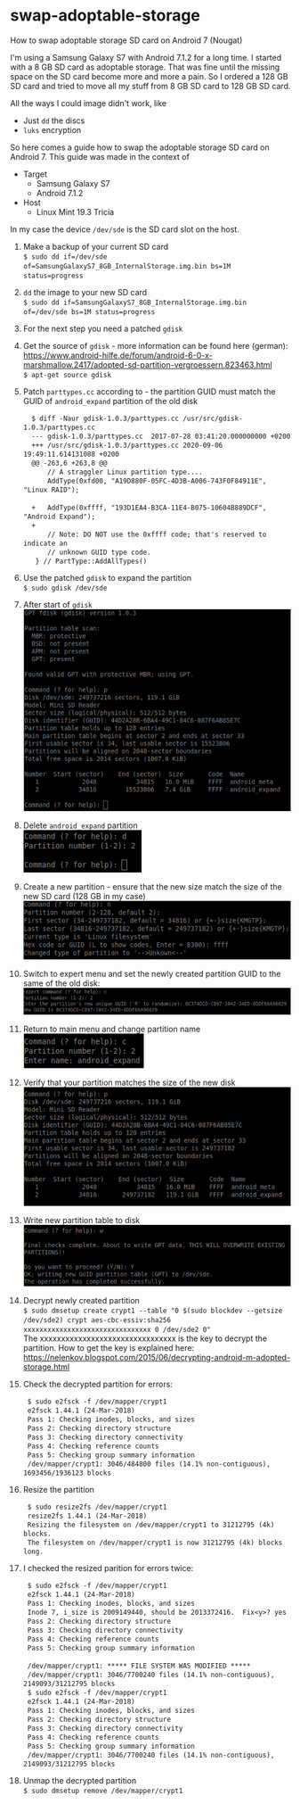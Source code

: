 # swap-adoptable-storage
How to swap adoptable storage SD card on Android 7 (Nougat)

I'm using a Samsung Galaxy S7 with Android 7.1.2 for a long time. I started with a 8 GB SD card as adoptable storage. That was fine until the missing space on the SD card become more and more a pain. So I ordered a 128 GB SD card and tried to move all my stuff from 8 GB SD card to 128 GB SD card.

All the ways I could image didn't work, like

  * Just `dd` the discs
  * `luks` encryption

So here comes a guide how to swap the adoptable storage SD card on Android 7. This guide was made in the context of

  * Target
    * Samsung Galaxy S7
    * Android 7.1.2
  * Host
    * Linux Mint 19.3 Tricia

In my case the device `/dev/sde` is the SD card slot on the host.

 1. Make a backup of your current SD card  
 `$ sudo dd if=/dev/sde of=SamsungGalaxyS7_8GB_InternalStorage.img.bin bs=1M status=progress`
 2. `dd` the image to your new SD card  
 `$ sudo dd if=SamsungGalaxyS7_8GB_InternalStorage.img.bin of=/dev/sde bs=1M status=progress`
 3. For the next step you need a patched `gdisk`  
 4. Get the source of `gdisk` - more information can be found here (german): https://www.android-hilfe.de/forum/android-6-0-x-marshmallow.2417/adopted-sd-partition-vergroessern.823463.html  
   `$ apt-get source gdisk`
 5. Patch `parttypes.cc` according to - the partition GUID must match the GUID of `android_expand` partition of the old disk  

          $ diff -Naur gdisk-1.0.3/parttypes.cc /usr/src/gdisk-1.0.3/parttypes.cc 
          --- gdisk-1.0.3/parttypes.cc	2017-07-28 03:41:20.000000000 +0200
          +++ /usr/src/gdisk-1.0.3/parttypes.cc	2020-09-06 19:49:11.614131088 +0200
          @@ -263,6 +263,8 @@
              // A straggler Linux partition type....
              AddType(0xfd00, "A19D880F-05FC-4D3B-A006-743F0F84911E", "Linux RAID");

          +   AddType(0xffff, "193D1EA4-B3CA-11E4-B075-10604B889DCF", "Android Expand");
          +
              // Note: DO NOT use the 0xffff code; that's reserved to indicate an
              // unknown GUID type code.
           } // PartType::AddAllTypes()

 6. Use the patched `gdisk` to expand the partition  
 `$ sudo gdisk /dev/sde`
 7. After start of `gdisk`  
 ![alt text](<gdisk_start.png>)
 8. Delete `android_expand` partition  
 ![alt text](<delete_partition.png>)
 9. Create a new partition - ensure that the new size match the size of the new SD card (128 GB in my case)  
 ![alt text](<create_new_partition.png>)
 10. Switch to expert menu and set the newly created partition GUID to the same of the old disk:  
 ![alt text](<partition_GUID.png>)
 11. Return to main menu and change partition name  
 ![alt text](<partition_name.png>)
 12. Verify that your partition matches the size of the new disk  
 ![alt text](<verify_partition.png>)
 13. Write new partition table to disk  
 ![alt text](<write_partition_table.png>)
 14. Decrypt newly created partition  
 `$ sudo dmsetup create crypt1 --table "0 $(sudo blockdev --getsize /dev/sde2) crypt aes-cbc-essiv:sha256 xxxxxxxxxxxxxxxxxxxxxxxxxxxxxxxx 0 /dev/sde2 0"`  
 The xxxxxxxxxxxxxxxxxxxxxxxxxxxxxxxx is the key to decrypt the partition. How to get the key is explained here: https://nelenkov.blogspot.com/2015/06/decrypting-android-m-adopted-storage.html
 15. Check the decrypted partition for errors:  
 
          $ sudo e2fsck -f /dev/mapper/crypt1
          e2fsck 1.44.1 (24-Mar-2018)
          Pass 1: Checking inodes, blocks, and sizes
          Pass 2: Checking directory structure
          Pass 3: Checking directory connectivity
          Pass 4: Checking reference counts
          Pass 5: Checking group summary information
          /dev/mapper/crypt1: 3046/484800 files (14.1% non-contiguous), 1693456/1936123 blocks

 16. Resize the partition

          $ sudo resize2fs /dev/mapper/crypt1
          resize2fs 1.44.1 (24-Mar-2018)
          Resizing the filesystem on /dev/mapper/crypt1 to 31212795 (4k) blocks.
          The filesystem on /dev/mapper/crypt1 is now 31212795 (4k) blocks long.

 17. I checked the resized parition for errors twice:

          $ sudo e2fsck -f /dev/mapper/crypt1
          e2fsck 1.44.1 (24-Mar-2018)
          Pass 1: Checking inodes, blocks, and sizes
          Inode 7, i_size is 2009149440, should be 2013372416.  Fix<y>? yes
          Pass 2: Checking directory structure
          Pass 3: Checking directory connectivity
          Pass 4: Checking reference counts
          Pass 5: Checking group summary information
          
          /dev/mapper/crypt1: ***** FILE SYSTEM WAS MODIFIED *****
          /dev/mapper/crypt1: 3046/7700240 files (14.1% non-contiguous), 2149093/31212795 blocks
          $ sudo e2fsck -f /dev/mapper/crypt1
          e2fsck 1.44.1 (24-Mar-2018)
          Pass 1: Checking inodes, blocks, and sizes
          Pass 2: Checking directory structure
          Pass 3: Checking directory connectivity
          Pass 4: Checking reference counts
          Pass 5: Checking group summary information
          /dev/mapper/crypt1: 3046/7700240 files (14.1% non-contiguous), 2149093/31212795 blocks

 18. Unmap the decrypted partition  
 `$ sudo dmsetup remove /dev/mapper/crypt1`




 
